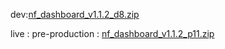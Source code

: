 





dev:[nf_dashboard_v1.1.2_d8.zip](https://github.com/user-attachments/files/18907150/nf_dashboard_v1.1.2_d8.zip)




live :
pre-production : [nf_dashboard_v1.1.2_p11.zip](https://github.com/user-attachments/files/19007694/nf_dashboard_v1.1.2_p11.zip)
